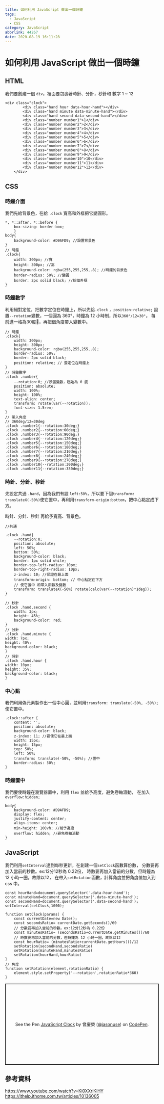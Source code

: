 ```yaml
---
title: 如何利用 JavaScript 做出一個時鐘
tags:
  - JavaScript
  - CSS
category: JavaScript
abbrlink: 44267
date: 2020-08-19 16:11:28
---
```

# 如何利用 JavaScript 做出一個時鐘
## HTML
我們要創建一個 `div`，裡面要包裹著時針、分針，秒針和 數字 1 ~ 12
```
<div class="clock">
        <div class="hand hour data-hour-hand"></div>
        <div class="hand minute data-minute-hand"></div>
        <div class="hand second data-second-hand"></div>
        <div class="number number1">1</div>
        <div class="number number2">2</div>
        <div class="number number3">3</div>
        <div class="number number4">4</div>
        <div class="number number5">5</div>
        <div class="number number6">6</div>
        <div class="number number7">7</div>
        <div class="number number8">8</div>
        <div class="number number9">9</div>
        <div class="number number10">10</div>
        <div class="number number11">11</div>
        <div class="number number12">12</div>
    </div>
```
## CSS
### 時鐘介面
我們先給背景色，在給 `.clock` 寬高和外框把它變圓形。
```
*, *::after, *::before {
    box-sizing: border-box;
    }
body{
    background-color: #D9AFD9; //設置背景色
}
// 時鐘
.clock{
    width: 300px; //寬
    height: 300px; //高
    background-color: rgba(255,255,255,.8); //時鐘的背景色
    border-radius: 50%; //變圓
    border: 2px solid black; //給個外框
}
```
### 時鐘數字
利用絕對定位，把數字定位在時鐘上，所以先給`.clock` ，`position:relative;`
設置`--rotation`變數，一個圓為 360°，時鐘為 12 小時制，所以`360°/12=30°`，
每前進一格為30度，再把個角度帶入變數中。

```
// 時鐘
.clock{
    width: 300px;
    height: 300px;
    background-color: rgba(255,255,255,.8);
    border-radius: 50%;
    border: 2px solid black;
    position: relative; // 要定位在時鐘上
}
// 時鐘數字
.clock .number{
    --rotation:0; //設置變數，起始為 0 度
    position: absolute;
    width: 100%;
    height: 100%;
    text-align: center; 
    transform: rotate(var(--rotation));
    font-size: 1.5rem;
}
// 帶入角度
// 360deg/12=30deg
.clock .number1{--rotation:30deg;}
.clock .number2{--rotation:60deg;}
.clock .number3{--rotation:90deg;}
.clock .number4{--rotation:120deg;}
.clock .number5{--rotation:150deg;}
.clock .number6{--rotation:180deg;}
.clock .number7{--rotation:210deg;}
.clock .number8{--rotation:240deg;}
.clock .number9{--rotation:270deg;}
.clock .number10{--rotation:300deg;}
.clock .number11{--rotation:330deg;}

```
### 時針、分針、秒針
先設定共通 `.hand`，因為我們有設 `left:50%`，所以要下個`transform: translateX(-50%)`使它置中，再利用`transform-origin:bottom`，把中心點定成下方。

時針、分針、秒針 再給予寬高、背景色。
```
//共通

.clock .hand{
    --rotation:0;
    position: absolute;
    left: 50%;
    bottom: 50%;
    background-color: black;
    border: 1px solid white;
    border-top-left-radius: 10px;
    border-top-right-radius: 10px;
    z-index: 10; //保證在最上面
    transform-origin: bottom; // 中心點定在下方
    // 使它置中 和帶入函數及變數
    transform: translateX(-50%) rotate(calc(var(--rotation)*1deg)); 
}

// 秒針
.clock .hand.second {
    width: 3px;
    height: 45%;
    background-color: red;
}
// 分針
.clock .hand.minute {
width: 7px;
height: 40%;    
background-color: black;
}
// 時針
.clock .hand.hour {
width: 10px;
height: 35%;
background-color: black;
}
```
### 中心點
我們利用偽元素製作出一個中心圓，並利用`transform: translate(-50%, -50%);`使它置中。
```
.clock::after {
    content: '';
    position: absolute;
    background-color: black;
    z-index: 11; //要使它在最上面
    width: 15px;
    height: 15px;
    top: 50%;
    left: 50%;
    transform: translate(-50%, -50%); //置中
    border-radius: 50%;
}
```
### 時鐘置中
我們要使時鐘在瀏覽器置中，利用 `flex` 並給予高度，避免卷軸滾動，
在加入`overflow:hidden;`
```
body{
    background-color: #D9AFD9;
    display: flex;
    justify-content: center;
    align-items: center;
    min-height: 100vh; //給予高度
    overflow: hidden; //避免卷軸滾動
}
```
## JavaScript
我們利用`setInterval`達到每秒更新，在創建一個`setClock`函數算份數，
分數要再加入當前的秒數。ex:12分12秒為 0.22份，
時數要再加入當前的分數，但時鐘為 12 小時一圈，故除以12，
在帶入`setRotation`函數，計算角度並把角度值加入到 css 中。
```
const hourHand=document.querySelector('.data-hour-hand');
const minuteHand=document.querySelector('.data-minute-hand');
const secondHand=document.querySelector('.data-second-hand');
setInterval(setClock,1000);

function setClock(params) {
    const currentDate=new Date();
    const secondsRatio= currentDate.getSeconds()/60
    // 分數要再加入當前的秒數。ex:12分12秒為 0.22份
    const minutesRatio= (secondsRatio+currentDate.getMinutes())/60
    // 時數要再加入當前的分數，但時鐘為 12 小時一圈，故除以12
    const hourRatio= (minutesRatio+currentDate.getHours())/12
    setRotation(secondHand,secondsRatio)
    setRotation(minuteHand,minutesRatio)
    setRotation(hourHand,hourRatio)
}
// 角度
function setRotation(element,rotationRatio) {
    element.style.setProperty('--rotation',rotationRatio*360)
}
```
<p class="codepen" data-height="400" data-theme-id="light" data-default-tab="css,result" data-user="jasonuse" data-slug-hash="abNmpdO" style="height: 265px; box-sizing: border-box; display: flex; align-items: center; justify-content: center; border: 2px solid; margin: 1em 0; padding: 1em;" data-pen-title="JavaScript Clock">
  <span>See the Pen <a href="https://codepen.io/jasonuse/pen/abNmpdO">
  JavaScript Clock</a> by 曾慶榮 (<a href="https://codepen.io/jasonuse">@jasonuse</a>)
  on <a href="https://codepen.io">CodePen</a>.</span>
</p>
<script async src="https://static.codepen.io/assets/embed/ei.js"></script>

## 參考資料
https://www.youtube.com/watch?v=Ki0XXrlKlHY
https://ithelp.ithome.com.tw/articles/10136005

